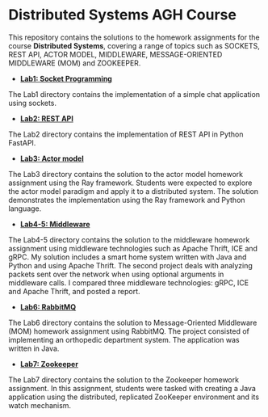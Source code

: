 # Distributed Systems AGH Course

This repository contains the solutions to the homework assignments for the course **Distributed Systems**, covering a range of topics such as SOCKETS, REST API, ACTOR MODEL, MIDDLEWARE, MESSAGE-ORIENTED MIDDLEWARE (MOM) and ZOOKEEPER.

- [**Lab1: Socket Programming**](./lab1_SOCKETS/)

The Lab1 directory contains the implementation of a simple chat application using sockets.  

- [**Lab2: REST API**](./lab2_REST_API/)

The Lab2 directory contains the implementation of REST API in Python FastAPI.

- [**Lab3: Actor model**](./lab3_RAY/)

The Lab3 directory contains the solution to the actor model homework assignment using the Ray framework. Students were expected to explore the actor model paradigm and apply it to a distributed system. The solution demonstrates the implementation using the Ray framework and Python language. 

- [**Lab4-5: Middleware**](./lab4-5_MIDDLEWARE/)

The Lab4-5 directory contains the solution to the middleware homework assignment using middleware technologies such as Apache Thrift, ICE and gRPC. My solution includes a smart home system written with Java and Python and using Apache Thrift. The second project deals with analyzing packets sent over the network when using optional arguments in middleware calls. I compared three middleware technologies: gRPC, ICE and Apache Thrift, and posted a report.

- [**Lab6: RabbitMQ**](./lab6-RABBITMQ/rabbitmq)

The Lab6 directory contains the solution to Message-Oriented Middleware (MOM) homework assignment using RabbitMQ. The project consisted of implementing an orthopedic department system. The application was written in Java.

- [**Lab7: Zookeeper**](./lab7-ZOOKEEPER/)

The Lab7 directory contains the solution to the Zookeeper homework assignment. In this assignment, students were tasked with creating a Java application using the distributed, replicated ZooKeeper environment and its watch mechanism.